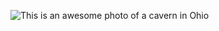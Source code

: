 ![This is an awesome photo of a cavern in Ohio](https://user-images.githubusercontent.com/103148656/167196361-37631cdb-18f9-45ad-b015-5a4f2790dbef.jpg)
